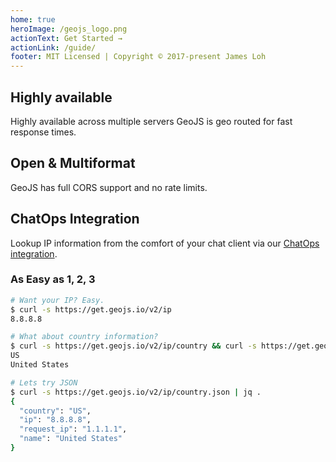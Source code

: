 ```yaml
---
home: true
heroImage: /geojs_logo.png
actionText: Get Started →
actionLink: /guide/
footer: MIT Licensed | Copyright © 2017-present James Loh
---
```


<div style="text-align: center">
  <DO/>
</div>

<div class="features">
  <div class="feature">
    <h2>Highly available</h2>
    <p>Highly available across multiple servers GeoJS is geo routed for fast response times.</p>
  </div>
  <div class="feature">
    <h2>Open & Multiformat</h2>
    <p>GeoJS has full CORS support and no rate limits.</p>
  </div>
  <div class="feature">
    <h2>ChatOps Integration</h2>
    <p>Lookup IP information from the comfort of your chat client via our <a href="/chatops/" title="ChatOps integration">ChatOps integration</a>.</p>
  </div>
</div>

### As Easy as 1, 2, 3

``` bash
# Want your IP? Easy.
$ curl -s https://get.geojs.io/v2/ip
8.8.8.8

# What about country information?
$ curl -s https://get.geojs.io/v2/ip/country && curl -s https://get.geojs.io/v2/ip/country/full
US
United States

# Lets try JSON
$ curl -s https://get.geojs.io/v2/ip/country.json | jq .
{
  "country": "US",
  "ip": "8.8.8.8",
  "request_ip": "1.1.1.1",
  "name": "United States"
}
```
